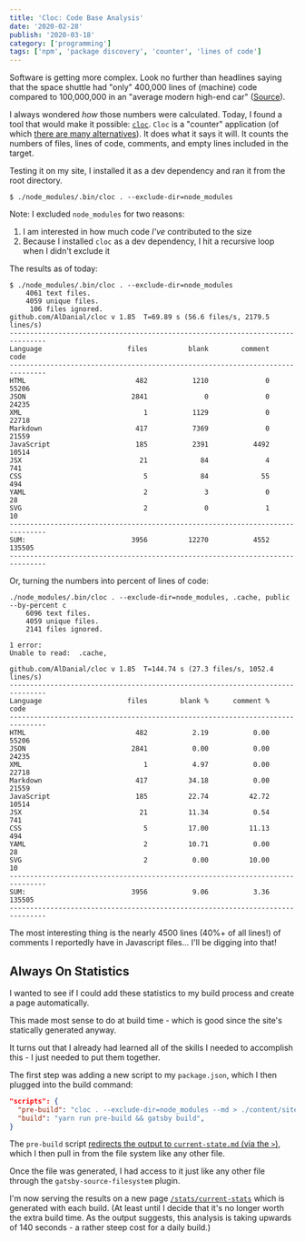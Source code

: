 ```yaml
---
title: 'Cloc: Code Base Analysis'
date: '2020-02-28'
publish: '2020-03-18'
category: ['programming']
tags: ['npm', 'package discovery', 'counter', 'lines of code']
---
```


Software is getting more complex. Look no further than headlines saying that the space shuttle had "only" 400,000 lines of (machine) code compared to 100,000,000 in an "average modern high-end car" ([Source](https://www.visualcapitalist.com/millions-lines-of-code/)).

I always wondered _how_ those numbers were calculated. Today, I found a tool that would make it possible: [`cloc`](https://github.com/AlDanial/cloc). `Cloc` is a "counter" application (of which [there are many alternatives](https://github.com/AlDanial/cloc#other-counters-)). It does what it says it will. It counts the numbers of files, lines of code, comments, and empty lines included in the target.

Testing it on my site, I installed it as a dev dependency and ran it from the root directory.

```shell
$ ./node_modules/.bin/cloc . --exclude-dir=node_modules
```

Note: I excluded `node_modules` for two reasons:

1. I am interested in how much code _I've_ contributed to the size
2. Because I installed `cloc` as a dev dependency, I hit a recursive loop when I didn't exclude it

The results as of today:

```shell
$ ./node_modules/.bin/cloc . --exclude-dir=node_modules
    4061 text files.
    4059 unique files.
     106 files ignored.
github.com/AlDanial/cloc v 1.85  T=69.89 s (56.6 files/s, 2179.5 lines/s)
-------------------------------------------------------------------------------
Language                     files          blank        comment           code
-------------------------------------------------------------------------------
HTML                           482           1210              0          55206
JSON                          2841              0              0          24235
XML                              1           1129              0          22718
Markdown                       417           7369              0          21559
JavaScript                     185           2391           4492          10514
JSX                             21             84              4            741
CSS                              5             84             55            494
YAML                             2              3              0             28
SVG                              2              0              1             10
-------------------------------------------------------------------------------
SUM:                          3956          12270           4552         135505
-------------------------------------------------------------------------------
```

Or, turning the numbers into percent of lines of code:

```shell
./node_modules/.bin/cloc . --exclude-dir=node_modules, .cache, public --by-percent c
    6096 text files.
    4059 unique files.
    2141 files ignored.

1 error:
Unable to read:  .cache,

github.com/AlDanial/cloc v 1.85  T=144.74 s (27.3 files/s, 1052.4 lines/s)
-------------------------------------------------------------------------------
Language                     files        blank %      comment %           code
-------------------------------------------------------------------------------
HTML                           482           2.19           0.00          55206
JSON                          2841           0.00           0.00          24235
XML                              1           4.97           0.00          22718
Markdown                       417          34.18           0.00          21559
JavaScript                     185          22.74          42.72          10514
JSX                             21          11.34           0.54            741
CSS                              5          17.00          11.13            494
YAML                             2          10.71           0.00             28
SVG                              2           0.00          10.00             10
-------------------------------------------------------------------------------
SUM:                          3956           9.06           3.36         135505
-------------------------------------------------------------------------------
```

The most interesting thing is the nearly 4500 lines (40%+ of all lines!) of comments I reportedly have in Javascript files... I'll be digging into that!

## Always On Statistics

I wanted to see if I could add these statistics to my build process and create a page automatically.

This made most sense to do at build time - which is good since the site's statically generated anyway.

It turns out that I already had learned all of the skills I needed to accomplish this - I just needed to put them together.

The first step was adding a new script to my `package.json`, which I then plugged into the build command:

```json
"scripts": {
  "pre-build": "cloc . --exclude-dir=node_modules --md > ./content/site-stats/current-state.md",
  "build": "yarn run pre-build && gatsby build",
}
```

The `pre-build` script [redirects the output to `current-state.md` (via the `>`)](../../2019-12-20/angled-brackets-bash-scripting/), which I then pull in from the file system like any other file.

Once the file was generated, I had access to it just like any other file through the `gatsby-source-filesystem` plugin.

I'm now serving the results on a new page [`/stats/current-stats`](../../../stats/current-stats) which is generated with each build. (At least until I decide that it's no longer worth the extra build time. As the output suggests, this analysis is taking upwards of 140 seconds - a rather steep cost for a daily build.)

